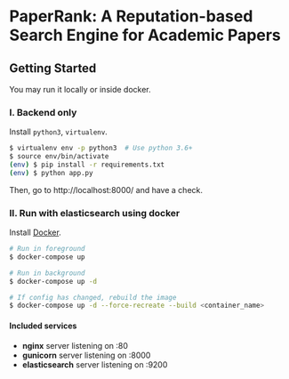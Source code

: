 # PaperRank: A Reputation-based Search Engine for Academic Papers

## Getting Started

You may run it locally or inside docker.

### I. Backend only

Install `python3`, `virtualenv`.

```bash
$ virtualenv env -p python3  # Use python 3.6+
$ source env/bin/activate
(env) $ pip install -r requirements.txt
(env) $ python app.py
```

Then, go to http://localhost:8000/ and have a check.

### II. Run with elasticsearch using docker

Install [Docker](https://www.docker.com/get-started).

```bash
# Run in foreground
$ docker-compose up

# Run in background
$ docker-compose up -d

# If config has changed, rebuild the image
$ docker-compose up -d --force-recreate --build <container_name>
```

#### Included services

- **nginx** server listening on :80
- **gunicorn** server listening on :8000
- **elasticsearch** server listening on :9200
